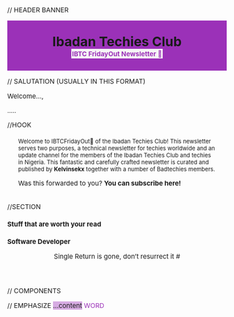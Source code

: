 <style>
 *{ font-size: 15px;}
 a{ text-decoration: none; }
</style>
<br>

// HEADER BANNER
<div style="background-color: #9b31b8; padding: 2em; text-align: center;">
        <span style="font-size: 2rem; font-weight: bolder;">
           Ibadan Techies Club
       </span> 
        <br>
        <span style="color: #9b31b8; background-color: #f5f5f5; padding: 0.1em; font-weight: bold;">
          IBTC FridayOut Newsletter 🍿
       </span>
</div>

// SALUTATION (USUALLY IN THIS FORMAT)
<p>Welcome...,</p>
.....


//HOOK
<div style="font-size: 13px; padding: 5px 25px">
    Welcome to IBTCFridayOut🍿 of the Ibadan Techies Club! This newsletter serves two purposes, a technical newsletter for techies worldwide and an update channel 
    for the members of the Ibadan Techies Club and techies in Nigeria. This fantastic and carefully crafted newsletter is curated and published by 
    <b><a href="https://twitter.com/kelvinsekx" style="font-size: 13px;">Kelvinsekx</a></b> together with a number of Badtechies members.
    <p>
      Was this forwarded to you? <b><a href="https://buttondown.email/BadTechyes">You can subscribe here!</a></b>
    </p>
</div>

//SECTION

## Stuff that are worth your read
### Software Developer
<header>
 Single Return is gone, don’t resurrect it
<a href="http://agileotter.blogspot.com/2011/12/single-return-aka-elephant-proofing.html">#</a> 
</header>



// COMPONENTS

// EMPHASIZE
<span style="background-color: rgba(155,49,184, 0.4);">...content</span>
<a href="LINK" style="color: #9b31b8">WORD</a>
